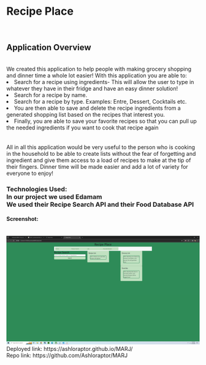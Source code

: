 <h1>Recipe Place</h1>
<br>

<h2>Application Overview</h2>
<br>
We created this application to help people with making grocery shopping and dinner time a whole lot easier! With this application you are able to:
<li> Search for a recipe using ingredients- This will allow the user to type in whatever they have in their fridge and have an easy dinner solution!
<li>Search for a recipe by name.
<li>Search for a recipe by type. Examples: Entre, Dessert, Cocktails etc.
<li>You are then able to save and delete the recipe ingredients from a generated shopping list based on the recipes that interest you.
<li>Finally, you are able to save your favorite recipes so that you can pull up the needed ingredients if you want to cook that recipe again
<br>
<br>
<br>All in all this application would be very useful to the person who is cooking in the household to be able to create lists without the fear of forgetting and ingredient and give them access to a load of recipes to make at the tip of their fingers. Dinner time will be made easier and add a lot of variety for everyone to enjoy!
<br><h3>Technologies Used:
<br> In our project we used Edamam
<br>We used their Recipe Search API and their Food Database API
<br><h4>Screenshot:</h4>
<br><img src="/Assets/screenshot.png">
<br>Deployed link: https://ashloraptor.github.io/MARJ/
<br>Repo link: https://github.com/Ashloraptor/MARJ